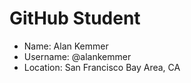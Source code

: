 # GitHub Student

* Name: Alan Kemmer
* Username: @alankemmer
* Location: San Francisco Bay Area, CA
